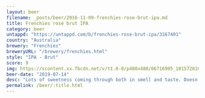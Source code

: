 ```yaml
---
layout: beer
filename: _posts/beer/2016-11-09-frenchies-rose-brut-ipa.md
title: Frenchies rosé brut IPA
category: beer
untappd: "https://untappd.com/b/frenchies-rose-brut-ipa/3167401"
country: "Australia"
brewery: "Frenchies"
breweryURL: "/brewery/frenchies.html"
style: "IPA - Brut"
score: 9
img: https://scontent.xx.fbcdn.net/v/t1.0-0/p480x480/66716905_10157281017593745_4316237885310238720_n.jpg?_nc_cat=111&_nc_oc=AQnO8k8_i1TZu0zK4KBR4vPDAo1LB9Ee81sJ93b43SBx3AkkQHFsTnNtxFcQjdCZEOo&_nc_ht=scontent.xx&oh=52b1931f2444fc00fbd03e8d67109501&oe=5DB8E639
beer-date: "2019-07-14"
desc: "Lots of sweetness coming through both in smell and taste. Doesn’t really seem like a beer, but who cares. Like beer mixed with champagne and raspberries"
permalink: /beer/:title.html
---
```

